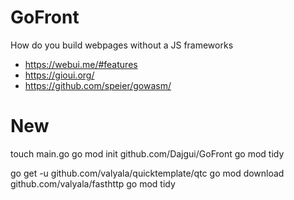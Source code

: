 # GoFront
How do you build webpages without a JS frameworks

- https://webui.me/#features
- https://gioui.org/
- https://github.com/speier/gowasm/

# New
touch main.go
go mod init github.com/Dajgui/GoFront
go mod tidy

go get -u github.com/valyala/quicktemplate/qtc
go mod download github.com/valyala/fasthttp
go mod tidy